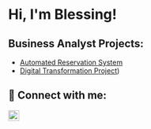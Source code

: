 <h1>Hi, I'm Blessing! </h1/>

<h2> Business Analyst Projects:</h2>

- [Automated Reservation System](https://github.com/Blessing1-bit/automatedreservationsystemproject/)
- [Digital Transformation Project](https://github.com/Blessing1-bit/digitaltransformations/blob/main/README.md))

<h2> 🤳 Connect with me:</h2>


[<img align="left" alt="obidikeblessing | LinkedIn" width="22px" src="https://cdn.jsdelivr.net/npm/simple-icons@v3/icons/linkedin.svg" />][linkedin]



[linkedin]: https://linkedin.com/in/obidikeblessing

<!--
**** is a ✨ _special_ ✨ repository because its `README.md` (this file) appears on your GitHub profile.

Here are some ideas to get you started:

- 🔭 I’m currently working on ...
- 🌱 I’m currently learning ...
- 👯 I’m looking to collaborate on ...
- 🤔 I’m looking for help with ...
- 💬 Ask me about ...
- 📫 How to reach me: ...
- 😄 Pronouns: ...
- ⚡ Fun fact: ...
-->
